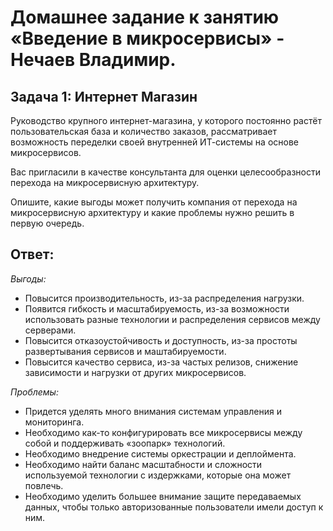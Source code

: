 # Домашнее задание к занятию «Введение в микросервисы» - Нечаев Владимир.

## Задача 1: Интернет Магазин

Руководство крупного интернет-магазина, у которого постоянно растёт пользовательская база и количество заказов, рассматривает возможность переделки своей внутренней   ИТ-системы на основе микросервисов. 

Вас пригласили в качестве консультанта для оценки целесообразности перехода на микросервисную архитектуру. 

Опишите, какие выгоды может получить компания от перехода на микросервисную архитектуру и какие проблемы нужно решить в первую очередь.

## Ответ:

*Выгоды:*

- Повысится производительность, из-за распределения нагрузки.
- Появится гибкость и масштабируемость, из-за возможности использовать разные технологии и распределения сервисов между серверами.
- Повысится отказоустойчивость и доступность, из-за простоты развертывания сервисов и маштабируемости.
- Повысится качество сервиса, из-за частых релизов, снижение зависимости и нагрузки от других микросервисов.

*Проблемы:*

- Придется уделять много внимания системам управления и мониторинга.
- Необходимо как-то конфигурировать все микросервисы между собой и поддерживать «зоопарк» технологий.
- Необходимо внедрение системы оркестрации и деплоймента.
- Необходимо найти баланс масштабности и сложности используемой технологии с издержками, которые она может повлечь.
- Необходимо уделить большее внимание защите передаваемых данных, чтобы только авторизованные пользователи имели доступ к ним.
